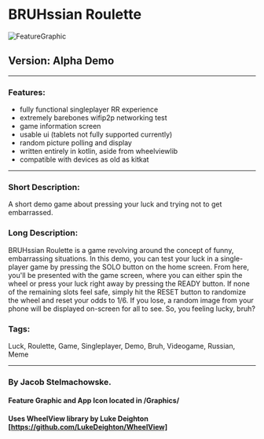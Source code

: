 # BRUHssian Roulette
![FeatureGraphic](https://bitbucket.org/stealmyhousekey/bruhssianroulette/raw/d112c6ec6c3f4a39399f3731a2a44abd89dbf0ca/Graphics/feature_graphic.png)
## Version: Alpha Demo

---

### Features:
 - fully functional singleplayer RR experience
 - extremely barebones wifip2p networking test
 - game information screen
 - usable ui (tablets not fully supported currently)
 - random picture polling and display
 - written entirely in kotlin, aside from wheelviewlib
 - compatible with devices as old as kitkat
 
---

### Short Description:
A short demo game about pressing your luck and trying not to get embarrassed.

### Long Description:
BRUHssian Roulette is a game revolving around the concept of funny, embarrassing situations. 
In this demo, you can test your luck in a single-player game by pressing the SOLO button on the home screen.
From here, you'll be presented with the game screen, where you can either spin the wheel or press your luck right away by pressing the READY button.
If none of the remaining slots feel safe, simply hit the RESET button to randomize the wheel and reset your odds to 1/6.
If you lose, a random image from your phone will be displayed on-screen for all to see.
So, you feeling lucky, bruh?

### Tags:
Luck, Roulette, Game, Singleplayer, Demo, Bruh, Videogame, Russian, Meme

---

### By Jacob Stelmachowske.  


#### Feature Graphic and App Icon located in /Graphics/
#### Uses WheelView library by Luke Deighton [https://github.com/LukeDeighton/WheelView]

